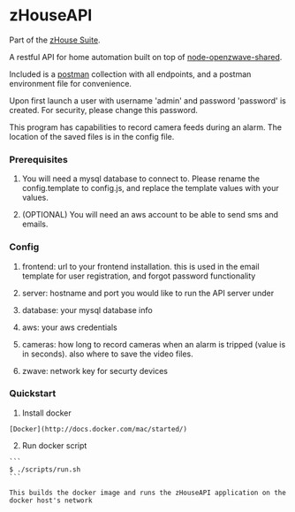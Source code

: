 # zHouseAPI

Part of the [zHouse Suite](https://github.com/search?q=user%3Apauljdehmer+zHouse).

A restful API for home automation built on top of [node-openzwave-shared](https://github.com/OpenZWave/node-openzwave-shared).

Included is a [postman](https://www.getpostman.com/) collection with all endpoints, and a postman environment file for convenience.

Upon first launch a user with username 'admin' and password 'password' is created. For security, please change this password.

This program has capabilities to record camera feeds during an alarm. The location of the saved files is in the config file.

### Prerequisites

  1. You will need a mysql database to connect to. Please rename the config.template to config.js, and replace the template values with your values.
  
  2. (OPTIONAL) You will need an aws account to be able to send sms and emails.
  
### Config

  1. frontend: url to your frontend installation. this is used in the email template for user registration, and forgot password functionality
  
  2. server: hostname and port you would like to run the API server under
  
  3. database: your mysql database info
  
  4. aws: your aws credentials
  
  5. cameras: how long to record cameras when an alarm is tripped (value is in seconds). also where to save the video files.
  
  6. zwave: network key for securty devices

### Quickstart

  1. Install docker

    [Docker](http://docs.docker.com/mac/started/)
    
  2. Run docker script

    ```
    $ ./scripts/run.sh
    ```
    
    This builds the docker image and runs the zHouseAPI application on the docker host's network